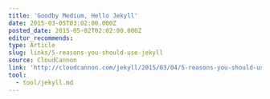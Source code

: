 ```yaml
---
title: 'Goodby Medium, Hello Jekyll'
date: 2015-03-05T03:02:00.000Z
posted_date: 2015-05-02T02:02:00.000Z
editor_recommends:
type: Article
slug: links/5-reasons-you-should-use-jekyll
source: CloudCannon
link: 'http://cloudcannon.com/jekyll/2015/03/04/5-reasons-you-should-use-jekyll.html'
tool:
  - tool/jekyll.md
---
```

